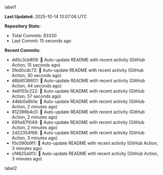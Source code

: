 
label1 
<!-- ACTIVITY_START -->
**Last Updated:** 2025-10-14 13:07:06 UTC

**Repository Stats:**
- Total Commits: 93330
- Last Commit: 15 seconds ago

**Recent Commits:**
- dd5c3cb859: 🤖 Auto-update README with recent activity (GitHub Action, 15 seconds ago)
- 5fed0cdc72: 🤖 Auto-update README with recent activity (GitHub Action, 30 seconds ago)
- d6b9036601: 🤖 Auto-update README with recent activity (GitHub Action, 44 seconds ago)
- 4e6103c222: 🤖 Auto-update README with recent activity (GitHub Action, 57 seconds ago)
- 44bb0a8b1e: 🤖 Auto-update README with recent activity (GitHub Action, 2 minutes ago)
- 812396b4c0: 🤖 Auto-update README with recent activity (GitHub Action, 2 minutes ago)
- 695e67f049: 🤖 Auto-update README with recent activity (GitHub Action, 2 minutes ago)
- 2d22354f66: 🤖 Auto-update README with recent activity (GitHub Action, 3 minutes ago)
- f0c090b9f1: 🤖 Auto-update README with recent activity (GitHub Action, 3 minutes ago)
- cf4625a0f3: 🤖 Auto-update README with recent activity (GitHub Action, 3 minutes ago)
<!-- ACTIVITY_END -->

label2
